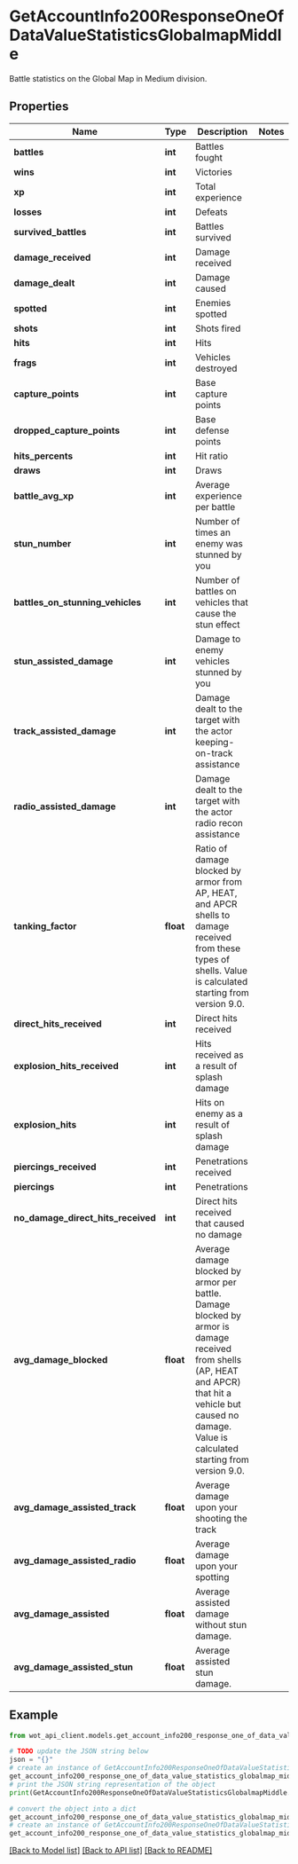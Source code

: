 # GetAccountInfo200ResponseOneOfDataValueStatisticsGlobalmapMiddle

Battle statistics on the Global Map in Medium division.

## Properties

Name | Type | Description | Notes
------------ | ------------- | ------------- | -------------
**battles** | **int** | Battles fought | 
**wins** | **int** | Victories | 
**xp** | **int** | Total experience | 
**losses** | **int** | Defeats | 
**survived_battles** | **int** | Battles survived | 
**damage_received** | **int** | Damage received | 
**damage_dealt** | **int** | Damage caused | 
**spotted** | **int** | Enemies spotted | 
**shots** | **int** | Shots fired | 
**hits** | **int** | Hits | 
**frags** | **int** | Vehicles destroyed | 
**capture_points** | **int** | Base capture points | 
**dropped_capture_points** | **int** | Base defense points | 
**hits_percents** | **int** | Hit ratio | 
**draws** | **int** | Draws | 
**battle_avg_xp** | **int** | Average experience per battle | 
**stun_number** | **int** | Number of times an enemy was stunned by you | 
**battles_on_stunning_vehicles** | **int** | Number of battles on vehicles that cause the stun effect | 
**stun_assisted_damage** | **int** | Damage to enemy vehicles stunned by you | 
**track_assisted_damage** | **int** | Damage dealt to the target with the actor keeping-on-track assistance | 
**radio_assisted_damage** | **int** | Damage dealt to the target with the actor radio recon assistance | 
**tanking_factor** | **float** | Ratio of damage blocked by armor from AP, HEAT, and APCR shells to damage received from these types of shells. Value is calculated starting from version 9.0. | 
**direct_hits_received** | **int** | Direct hits received | 
**explosion_hits_received** | **int** | Hits received as a result of splash damage | 
**explosion_hits** | **int** | Hits on enemy as a result of splash damage | 
**piercings_received** | **int** | Penetrations received | 
**piercings** | **int** | Penetrations | 
**no_damage_direct_hits_received** | **int** | Direct hits received that caused no damage | 
**avg_damage_blocked** | **float** | Average damage blocked by armor per battle. Damage blocked by armor is damage received from shells (AP, HEAT and APCR) that hit a vehicle but caused no damage. Value is calculated starting from version 9.0. | 
**avg_damage_assisted_track** | **float** | Average damage upon your shooting the track | 
**avg_damage_assisted_radio** | **float** | Average damage upon your spotting | 
**avg_damage_assisted** | **float** | Average assisted damage without stun damage. | 
**avg_damage_assisted_stun** | **float** | Average assisted stun damage. | 

## Example

```python
from wot_api_client.models.get_account_info200_response_one_of_data_value_statistics_globalmap_middle import GetAccountInfo200ResponseOneOfDataValueStatisticsGlobalmapMiddle

# TODO update the JSON string below
json = "{}"
# create an instance of GetAccountInfo200ResponseOneOfDataValueStatisticsGlobalmapMiddle from a JSON string
get_account_info200_response_one_of_data_value_statistics_globalmap_middle_instance = GetAccountInfo200ResponseOneOfDataValueStatisticsGlobalmapMiddle.from_json(json)
# print the JSON string representation of the object
print(GetAccountInfo200ResponseOneOfDataValueStatisticsGlobalmapMiddle.to_json())

# convert the object into a dict
get_account_info200_response_one_of_data_value_statistics_globalmap_middle_dict = get_account_info200_response_one_of_data_value_statistics_globalmap_middle_instance.to_dict()
# create an instance of GetAccountInfo200ResponseOneOfDataValueStatisticsGlobalmapMiddle from a dict
get_account_info200_response_one_of_data_value_statistics_globalmap_middle_from_dict = GetAccountInfo200ResponseOneOfDataValueStatisticsGlobalmapMiddle.from_dict(get_account_info200_response_one_of_data_value_statistics_globalmap_middle_dict)
```
[[Back to Model list]](../README.md#documentation-for-models) [[Back to API list]](../README.md#documentation-for-api-endpoints) [[Back to README]](../README.md)


